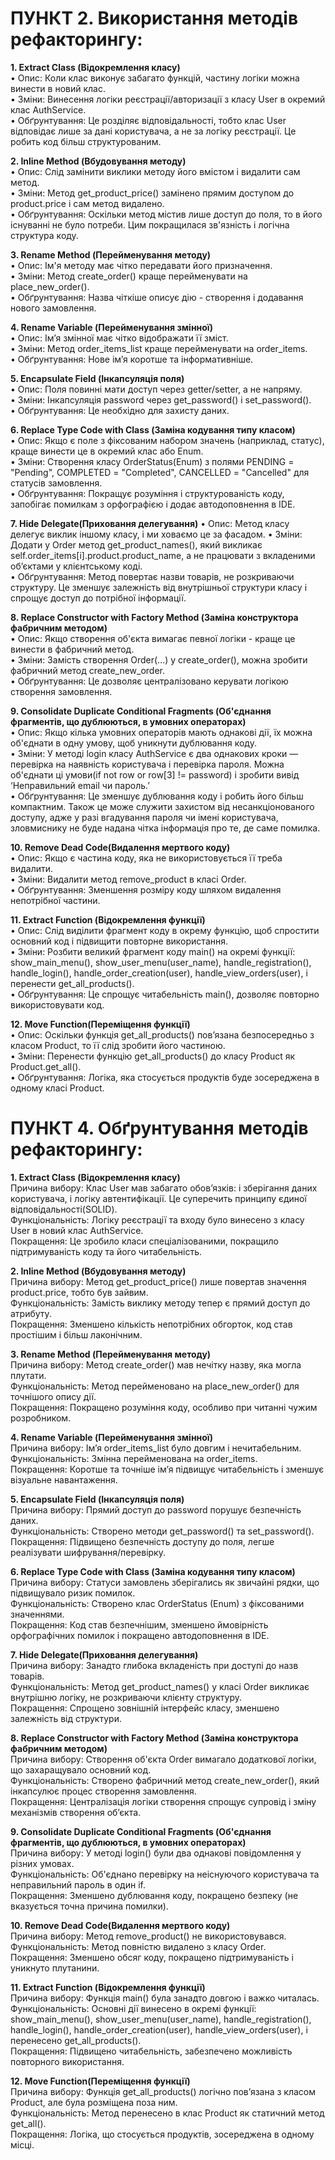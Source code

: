 # ПУНКТ 2. Використання методів рефакторингу:    

**1. Extract Class (Відокремлення класу)**  
•	Опис: Коли клас виконує забагато функцій, частину логіки можна винести в новий клас.  
•	Зміни: Винесення логіки реєстрації/авторизації з класу User в окремий клас AuthService.  
•	Обґрунтування: Це розділяє відповідальності, тобто клас User відповідає лише за дані користувача, а не за логіку реєстрації. Це робить код більш структурованим.  

**2. Inline Method (Вбудовування методу)**    
•	Опис: Слід замінити виклики методу його вмістом і видалити сам метод.  
•	Зміни: Метод get_product_price() замінено прямим доступом до product.price і сам метод видалено.  
•	Обґрунтування: Оскільки метод містив лише доступ до поля, то в його існуванні не було потреби. Цим покращилася зв'язність і логічна структура коду.  

**3. Rename Method (Перейменування методу)**         
•	Опис: Ім'я методу має чітко передавати його призначення.  
•	Зміни: Метод create_order() краще перейменувати на place_new_order().  
•	Обґрунтування: Назва чіткіше описує дію - створення і додавання нового замовлення.  

**4. Rename Variable (Перейменування змінної)**         
•	Опис: Ім’я змінної має чітко відображати її зміст.  
•	Зміни: Метод order_items_list краще перейменувати на order_items.  
•	Обґрунтування: Нове ім’я коротше та інформативніше.  

**5. Encapsulate Field (Інкапсуляція поля)**         
•	Опис: Поля повинні мати доступ через getter/setter, а не напряму.         
•	Зміни: Інкапсуляція password через get_password() і set_password().         
•	Обґрунтування: Це необхідно для захисту даних.          

**6. Replace Type Code with Class (Заміна кодування типу класом)**         
•	Опис: Якщо є поле з фіксованим набором значень (наприклад, статус), краще винести це в окремий клас або Enum.         
•	Зміни: Створення класу OrderStatus(Enum) з полями PENDING = "Pending", COMPLETED = "Completed", CANCELLED = "Cancelled" для статусів замовлення.  
•	Обґрунтування: Покращує розуміння і структурованість коду, запобігає помилкам з орфографією і додає автодоповнення в IDE.     

**7. Hide Delegate(Приховання делегування)**
•	Опис: Метод класу делегує виклик іншому класу, і ми ховаємо це за фасадом.
•	Зміни: Додати у Order метод get_product_names(), який викликає self.order_items[i].product.product_name, а не працювати з вкладеними об’єктами у клієнтському коді.         
•	Обґрунтування: Метод повертає назви товарів, не розкриваючи структуру. Це зменшує залежність від внутрішньої структури класу і спрощує доступ до потрібної інформації.         

**8. Replace Constructor with Factory Method (Заміна конструктора  фабричним методом)**    
•	Опис: Якщо створення об'єкта вимагає певної логіки - краще це винести в фабричний метод.    
•	Зміни: Замість створення Order(...) у create_order(), можна зробити фабричний метод create_new_order.    
•	Обґрунтування: Це дозволяє централізовано керувати логікою створення замовлення.    

**9. Consolidate Duplicate Conditional Fragments (Об'єднання фрагментів, що дублюються, в умовних операторах)**    
•	Опис: Якщо кілька умовних операторів мають однакові дії, їх можна об'єднати в одну умову, щоб уникнути дублювання коду.    
•	Зміни: У методі login класу AuthService є два однакових кроки — перевірка на наявність користувача і перевірка пароля. Можна об'єднати ці умови(if not row or row[3] != password) і зробити вивід ‘Неправильний email чи пароль.’    
•	Обґрунтування: Це зменшує дублювання коду і робить його більш компактним. Також це може служити захистом від несанкціонованого доступу, адже у разі вгадування пароля чи імені користувача, зловмиснику не буде надана чітка інформація про те, де саме помилка.    

**10. Remove Dead Code(Видалення мертвого коду)**    
•	Опис: Якщо є частина коду, яка не використовується її треба видалити.    
•	Зміни: Видалити метод remove_product в класі Order.    
•	Обґрунтування: Зменшення розміру коду шляхом видалення непотрібної частини.    

**11. Extract Function (Відокремлення функції)**    
•	Опис: Слід виділити фрагмент коду в окрему функцію, щоб спростити основний код і підвищити повторне використання.    
•	Зміни: Розбити великий фрагмент коду main() на окремі функції:  show_main_menu(), show_user_menu(user_name), handle_registration(), handle_login(), handle_order_creation(user), handle_view_orders(user), і перенести get_all_products().    
•	Обґрунтування: Це спрощує читабельність main(), дозволяє повторно використовувати код.    

**12. Move Function(Переміщення функції)**    
•	Опис: Оскільки функція get_all_products() пов’язана безпосередньо з класом Product, то її слід зробити його частиною.    
•	Зміни: Перенести функцію get_all_products() до класу Product як Product.get_all().    
•	Обґрунтування: Логіка, яка стосується продуктів буде зосереджена в одному класі Product.    

# ПУНКТ 4. Обґрунтування методів рефакторингу:    

**1. Extract Class (Відокремлення класу)**    
Причина вибору: Клас User мав забагато обов’язків: і зберігання даних користувача, і логіку автентифікації. Це суперечить принципу єдиної відповідальності(SOLID).     
Функціональність: Логіку реєстрації та входу було винесено з класу User в новий клас AuthService.    
Покращення: Це зробило класи спеціалізованими, покращило підтримуваність коду та його читабельність.    

**2. Inline Method (Вбудовування методу)**    
Причина вибору: Метод get_product_price() лише повертав значення product.price, тобто був зайвим.    
Функціональність: Замість виклику методу тепер є прямий доступ до атрибуту.    
Покращення: Зменшено кількість непотрібних обгорток, код став простішим і більш лаконічним.    

**3. Rename Method (Перейменування методу)**    
Причина вибору: Метод create_order() мав нечітку назву, яка могла плутати.    
Функціональність: Метод перейменовано на place_new_order() для точнішого опису дії.    
Покращення: Покращено розуміння коду, особливо при читанні чужим розробником.    

**4. Rename Variable (Перейменування змінної)**    
Причина вибору: Ім’я order_items_list було довгим і нечитабельним.    
Функціональність: Змінна перейменована на order_items.    
Покращення: Коротше та точніше ім’я підвищує читабельність і зменшує візуальне навантаження.    

**5. Encapsulate Field (Інкапсуляція поля)**    
Причина вибору: Прямий доступ до password порушує безпечність даних.    
Функціональність: Створено методи get_password() та set_password().    
Покращення: Підвищено безпечність доступу до поля, легше реалізувати шифрування/перевірку.    

**6. Replace Type Code with Class (Заміна кодування типу класом)**    
Причина вибору: Статуси замовлень зберігались як звичайні рядки, що підвищувало ризик помилок.    
Функціональність: Створено клас OrderStatus (Enum) з фіксованими значеннями.    
Покращення: Код став безпечнішим, зменшено ймовірність орфографічних помилок і покращено автодоповнення в IDE.    

**7. Hide Delegate(Приховання делегування)**    
Причина вибору: Занадто глибока вкладеність при доступі до назв товарів.    
Функціональність: Метод get_product_names() у класі Order викликає внутрішню логіку, не розкриваючи клієнту структуру.    
Покращення: Спрощено зовнішній інтерфейс класу, зменшено залежність від структури.    

**8. Replace Constructor with Factory Method (Заміна конструктора  фабричним методом)**    
Причина вибору: Створення об'єкта Order вимагало додаткової логіки, що захаращувало основний код.    
Функціональність: Створено фабричний метод create_new_order(), який інкапсулює процес створення замовлення.    
Покращення: Централізація логіки створення спрощує супровід і зміну механізмів створення об’єкта.    

**9. Consolidate Duplicate Conditional Fragments (Об'єднання фрагментів, що дублюються, в умовних операторах)**    
Причина вибору: У методі login() були два однакові повідомлення у різних умовах.    
Функціональність: Об'єднано перевірку на неіснуючого користувача та неправильний пароль в один if.    
Покращення: Зменшено дублювання коду, покращено безпеку (не вказується точна причина помилки).    

**10. Remove Dead Code(Видалення мертвого коду)**    
Причина вибору: Метод remove_product() не використовувався.    
Функціональність: Метод повністю видалено з класу Order.    
Покращення: Зменшено обсяг коду, покращено підтримуваність і уникнуто плутанини.    

**11. Extract Function (Відокремлення функції)**    
Причина вибору: Функція main() була занадто довгою і важко читалась.    
Функціональність: Основні дії винесено в окремі функції: show_main_menu(), show_user_menu(user_name), handle_registration(), handle_login(), handle_order_creation(user), handle_view_orders(user), і перенесено get_all_products().    
Покращення: Підвищено читабельність, забезпечено можливість повторного використання.    

**12. Move Function(Переміщення функції)**    
Причина вибору: Функція get_all_products() логічно пов’язана з класом Product, але була розміщена поза ним.    
Функціональність: Метод перенесено в клас Product як статичний метод get_all().    
Покращення: Логіка, що стосується продуктів, зосереджена в одному місці.    


